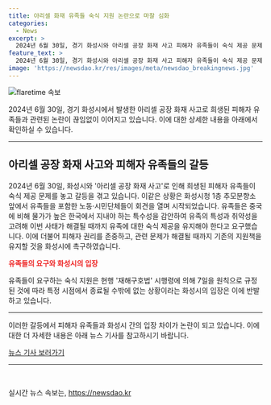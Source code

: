 ```yaml
---
title: 아리셀 화재 유족들 숙식 지원 논란으로 마찰 심화
categories:
  - News
excerpt: >
  2024년 6월 30일, 경기 화성시와 아리셀 공장 화재 사고 피해자 유족들이 숙식 제공 문제를 놓고 갈등을 빚고 있다. 유족들과 노동·시민단체들은 물가 상승과 유가족의 특수성을 감안해 중국과 달리 높은 물가가 있는 한국에서 숙식 제공을 유지해야 한다고 주장했다. 그러나 시는 재해구호법에 따라 유족들에 대한 숙식 제공이 특정 시점에는 종료될 수밖에 없다는 입장이다. 이에 유족들은 현행 지원책을 유지하고, 피해자 권리를 침해하는 업무지시를 중단할 것을 촉구했다.
feature_text: >
  2024년 6월 30일, 경기 화성시와 아리셀 공장 화재 사고 피해자 유족들이 숙식 제공 문제를 놓고 갈등을 빚고 있다. 유족들과 노동·시민단체들은 물가 상승과 유가족의 특수성을 감안해 중국과 달리 높은 물가가 있는 한국에서 숙식 제공을 유지해야 한다고 주장했다. 그러나 시는 재해구호법에 따라 유족들에 대한 숙식 제공이 특정 시점에는 종료될 수밖에 없다는 입장이다. 이에 유족들은 현행 지원책을 유지하고, 피해자 권리를 침해하는 업무지시를 중단할 것을 촉구했다.
image: 'https://newsdao.kr/res/images/meta/newsdao_breakingnews.jpg'
---
```


<p><img src="https://newsdao.kr/res/images/meta/newsdao_breakingnews.jpg" alt="flaretime 속보" /></p>

<p>2024년 6월 30일, 경기 화성시에서 발생한 아리셀 공장 화재 사고로 희생된 피해자 유족들과 관련된 논란이 끊임없이 이어지고 있습니다. 이에 대한 상세한 내용을 아래에서 확인하실 수 있습니다.</p>

<hr />

<h2 data-ke-size="size26">아리셀 공장 화재 사고와 피해자 유족들의 갈등</h2>

<p>2024년 6월 30일, 화성시와 '아리셀 공장 화재 사고'로 인해 희생된 피해자 유족들이 숙식 제공 문제를 놓고 갈등을 겪고 있습니다. 이같은 상황은 화성시청 1층 추모분향소 앞에서 유족들을 포함한 노동·시민단체들이 회견을 열며 시작되었습니다. 유족들은 중국에 비해 물가가 높은 한국에서 지내야 하는 특수성을 감안하여 유족의 특성과 취약성을 고려해 이번 사태가 해결될 때까지 유족에 대한 숙식 제공을 유지해야 한다고 요구했습니다. 이에 더불어 피해자 권리를 존중하고, 관련 문제가 해결될 때까지 기존의 지원책을 유지할 것을 화성시에 촉구하였습니다.</p>

<p><b><span style="color: #ee2323;">유족들의 요구와 화성시의 입장</span></b></p>

<p>유족들이 요구하는 숙식 지원은 현행 '재해구호법' 시행령에 의해 7일을 원칙으로 규정된 것에 따라 특정 시점에서 종료될 수밖에 없는 상황이라는 화성시의 입장은 이에 반발하고 있습니다.</p>

<hr />

<p>이러한 갈등에서 피해자 유족들과 화성시 간의 입장 차이가 논란이 되고 있습니다. 이에 대한 더 자세한 내용은 아래 뉴스 기사를 참고하시기 바랍니다.</p>

<p><a href="https://www.example.com/news1">뉴스 기사 보러가기</a></p>

<hr />

<p data-ke-size="size16">&nbsp;</p>
실시간 뉴스 속보는, <a href="https://newsdao.kr" rel="dofollow">https://newsdao.kr</a>


